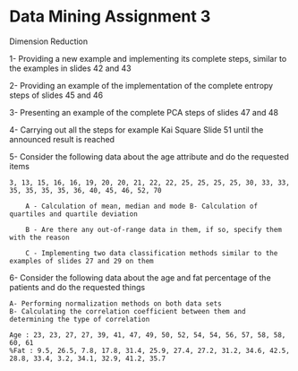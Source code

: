 # Data Mining Assignment 3
 Dimension Reduction

1- Providing a new example and implementing its complete steps, similar to the examples in slides 42 and 43

2- Providing an example of the implementation of the complete entropy steps of slides 45 and 46

3- Presenting an example of the complete PCA steps of slides 47 and 48

4- Carrying out all the steps for example Kai Square Slide 51 until the announced result is reached

5- Consider the following data about the age attribute and do the requested items

    3, 13, 15, 16, 16, 19, 20, 20, 21, 22, 22, 25, 25, 25, 25, 30, 33, 33, 35, 35, 35, 35, 36, 40, 45, 46, 52, 70

        A - Calculation of mean, median and mode B- Calculation of quartiles and quartile deviation

        B - Are there any out-of-range data in them, if so, specify them with the reason

        C - Implementing two data classification methods similar to the examples of slides 27 and 29 on them

6- Consider the following data about the age and fat percentage of the patients and do the requested things

    A- Performing normalization methods on both data sets 
    B- Calculating the correlation coefficient between them and determining the type of correlation

    Age : 23, 23, 27, 27, 39, 41, 47, 49, 50, 52, 54, 54, 56, 57, 58, 58, 60, 61
    %Fat : 9.5, 26.5, 7.8, 17.8, 31.4, 25.9, 27.4, 27.2, 31.2, 34.6, 42.5, 28.8, 33.4, 3.2, 34.1, 32.9, 41.2, 35.7